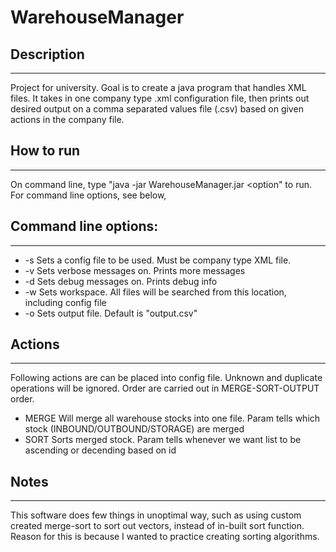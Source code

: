 # WarehouseManager

## Description
--------------------------

Project for university. Goal is to create a java program that handles XML files. It takes in one company type .xml configuration file, then prints out desired output on a comma separated values file (.csv) based on given actions in the company file.

## How to run
--------------------------

On command line, type "java -jar WarehouseManager.jar <option" to run. For command line options, see below,


## Command line options:
--------------------------

* -s <file> 	Sets a config file to be used. Must be company type XML file.
* -v			Sets verbose messages on. Prints more messages
* -d			Sets debug messages on. Prints debug info
* -w <path>		Sets workspace. All files will be searched from this location, including config file
* -o <filename>	Sets output file. Default is "output.csv"

## Actions
--------------------------

Following actions are can be placed into config file. Unknown and duplicate operations will be ignored. Order are carried out in MERGE-SORT-OUTPUT order.

* MERGE		Will merge all warehouse stocks into one file. Param tells which stock (INBOUND/OUTBOUND/STORAGE) are merged
* SORT		Sorts merged stock. Param tells whenever we want list to be ascending or decending based on id

## Notes
--------------------------

This software does few things  in unoptimal way, such as using custom created merge-sort to sort out vectors, instead of in-built sort function. Reason for this is because I wanted to practice creating sorting algorithms.